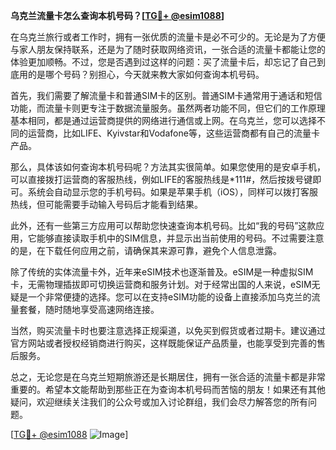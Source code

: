**乌克兰流量卡怎么查询本机号码？[[TG💪+ @esim1088](https://t.me/s/esim1088)]**

在乌克兰旅行或者工作时，拥有一张优质的流量卡是必不可少的。无论是为了方便与家人朋友保持联系，还是为了随时获取网络资讯，一张合适的流量卡都能让您的体验更加顺畅。不过，您是否遇到过这样的问题：买了流量卡后，却忘记了自己到底用的是哪个号码？别担心，今天就来教大家如何查询本机号码。

首先，我们需要了解流量卡和普通SIM卡的区别。普通SIM卡通常用于通话和短信功能，而流量卡则更专注于数据流量服务。虽然两者功能不同，但它们的工作原理基本相同，都是通过运营商提供的网络进行通信或上网。在乌克兰，您可以选择不同的运营商，比如LIFE、Kyivstar和Vodafone等，这些运营商都有自己的流量卡产品。

那么，具体该如何查询本机号码呢？方法其实很简单。如果您使用的是安卓手机，可以直接拨打运营商的客服热线，例如LIFE的客服热线是*111#，然后按拨号键即可。系统会自动显示您的手机号码。如果是苹果手机（iOS），同样可以拨打客服热线，但可能需要手动输入号码后才能看到结果。

此外，还有一些第三方应用可以帮助您快速查询本机号码。比如“我的号码”这款应用，它能够直接读取手机中的SIM信息，并显示出当前使用的号码。不过需要注意的是，在下载任何应用之前，请确保其来源可靠，避免个人信息泄露。

除了传统的实体流量卡外，近年来eSIM技术也逐渐普及。eSIM是一种虚拟SIM卡，无需物理插拔即可切换运营商和服务计划。对于经常出国的人来说，eSIM无疑是一个非常便捷的选择。您可以在支持eSIM功能的设备上直接添加乌克兰的流量套餐，随时随地享受高速网络连接。

当然，购买流量卡时也要注意选择正规渠道，以免买到假货或者过期卡。建议通过官方网站或者授权经销商进行购买，这样既能保证产品质量，也能享受到完善的售后服务。

总之，无论您是在乌克兰短期旅游还是长期居住，拥有一张合适的流量卡都是非常重要的。希望本文能帮助到那些正在为查询本机号码而苦恼的朋友！如果还有其他疑问，欢迎继续关注我们的公众号或加入讨论群组，我们会尽力解答您的所有问题。

[[TG💪+ @esim1088](https://t.me/s/esim1088) ![Image](https://i.postimg.cc/4NQfJmqS/Snipaste-2025-05-13-00-14-12.png)]